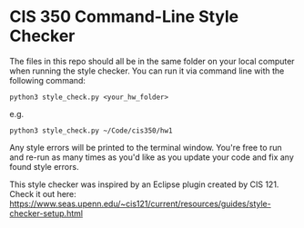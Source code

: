 # CIS 350 Command-Line Style Checker

The files in this repo should all be in the same folder on your local computer when running the style checker. You can run it via command line with the following command:
```
python3 style_check.py <your_hw_folder>
```
e.g.
```
python3 style_check.py ~/Code/cis350/hw1
```
Any style errors will be printed to the terminal window. You're free to run and re-run as many times as you'd like as you update your code and fix any found style errors.

This style checker was inspired by an Eclipse plugin created by CIS 121. Check it out here: https://www.seas.upenn.edu/~cis121/current/resources/guides/style-checker-setup.html